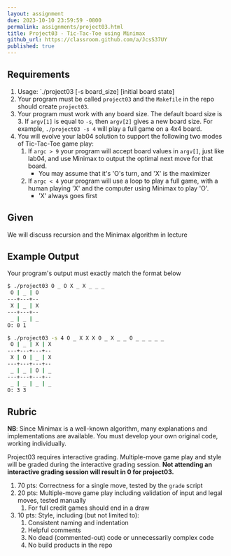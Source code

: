 ```yaml
---
layout: assignment
due: 2023-10-10 23:59:59 -0800
permalink: assignments/project03.html
title: Project03 - Tic-Tac-Toe using Minimax
github_url: https://classroom.github.com/a/JcsS37UY
published: true
---
```


## Requirements

1. Usage: `./project03 [-s board_size] [initial board state]
1. Your program must be called `project03` and the `Makefile` in the repo should create `project03`.
1. Your program must work with any board size. The default board size is 3. If `argv[1]` is equal to `-s`, then `argv[2]` gives a new board size.  For example, `./project03 -s 4` will play a full game on a 4x4 board. 
1. You will evolve your lab04 solution to support the following two modes of Tic-Tac-Toe game play:
    1. If `argc > 9` your program will accept board values in `argv[]`, just like lab04, and use Minimax to output the optimal next move for that board.
        - You may assume that it's 'O's turn, and 'X' is the maximizer
    1. If `argc < 4` your program will use a loop to play a full game, with a human playing 'X' and the computer using Minimax to play 'O'. 
        - 'X' always goes first


## Given

We will discuss recursion and the Minimax algorithm in lecture

## Example Output

Your program's output must exactly match the format below
```sh
$ ./project03 O _ O X _ X _ _ _
 O | _ | O
---+---+--
 X | _ | X
---+---+--
 _ | _ | _
O: 0 1

$ ./project03 -s 4 O _ X X X O _ X _ _ O _ _ _ _ _ 
 O | _ | X | X
---+---+---+--
 X | O | _ | X
---+---+---+--
 _ | _ | O | _
---+---+---+--
 _ | _ | _ | _
O: 3 3
```

## Rubric

**NB**: Since Minimax is a well-known algorithm, many explanations and implementations are available. You must develop your own original code, working individually.

Project03 requires interactive grading. Multiple-move game play and style will be graded during the interactive grading session. **Not attending an interactive grading session will result in 0 for project03.**

1. 70 pts: Correctness for a single move, tested by the `grade` script
1. 20 pts: Multiple-move game play including validation of input and legal moves, tested manually
    1. For full credit games should end in a draw
1. 10 pts: Style, including (but not limited to):
    1. Consistent naming and indentation
    1. Helpful comments
    1. No dead (commented-out) code or unnecessarily complex code
    1. No build products in the repo

